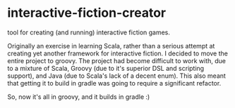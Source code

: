 # interactive-fiction-creator
tool for creating (and running) interactive fiction games.

Originally an exercise in learning Scala, rather than a serious attempt at creating
yet another framework for interactive fiction.  I decided to move the entire project to groovy.
The project had become difficult to work with, due to a mixture of Scala, Groovy (due to it's 
superior DSL and scripting support), and Java (due to Scala's lack of a decent enum).  This also meant
that getting it to build in gradle was going to require a significant refactor.

So, now it's all in groovy, and it builds in gradle :)

